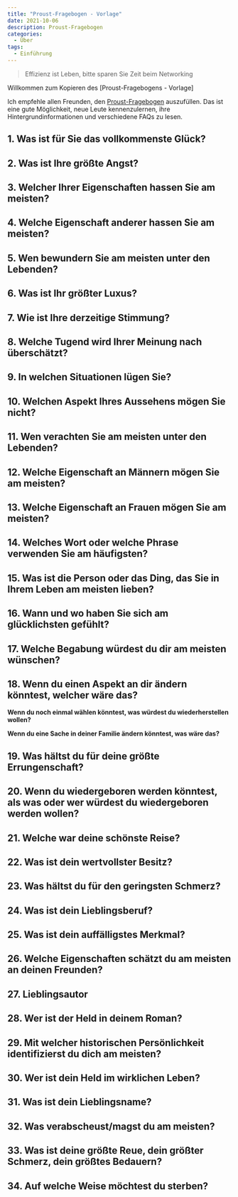 ```yaml
---
title: "Proust-Fragebogen - Vorlage"
date: 2021-10-06
description: Proust-Fragebogen
categories:
  - Über
tags:
  - Einführung
---
```


> Effizienz ist Leben, bitte sparen Sie Zeit beim Networking

Willkommen zum Kopieren des [Proust-Fragebogens - Vorlage]

Ich empfehle allen Freunden, den [Proust-Fragebogen](https://en.wikipedia.org/wiki/Proust_Questionnaire) auszufüllen. Das ist eine gute Möglichkeit, neue Leute kennenzulernen, ihre Hintergrundinformationen und verschiedene FAQs zu lesen.


## 1. Was ist für Sie das vollkommenste Glück?

## 2. Was ist Ihre größte Angst?

## 3. Welcher Ihrer Eigenschaften hassen Sie am meisten?

## 4. Welche Eigenschaft anderer hassen Sie am meisten?

## 5. Wen bewundern Sie am meisten unter den Lebenden?

## 6. Was ist Ihr größter Luxus?

## 7. Wie ist Ihre derzeitige Stimmung?

## 8. Welche Tugend wird Ihrer Meinung nach überschätzt?

## 9. In welchen Situationen lügen Sie?

## 10. Welchen Aspekt Ihres Aussehens mögen Sie nicht?

## 11. Wen verachten Sie am meisten unter den Lebenden?

## 12. Welche Eigenschaft an Männern mögen Sie am meisten?

## 13. Welche Eigenschaft an Frauen mögen Sie am meisten?

## 14. Welches Wort oder welche Phrase verwenden Sie am häufigsten?

## 15. Was ist die Person oder das Ding, das Sie in Ihrem Leben am meisten lieben?

## 16. Wann und wo haben Sie sich am glücklichsten gefühlt?

## 17. Welche Begabung würdest du dir am meisten wünschen?

## 18. Wenn du einen Aspekt an dir ändern könntest, welcher wäre das?

**Wenn du noch einmal wählen könntest, was würdest du wiederherstellen wollen?**

**Wenn du eine Sache in deiner Familie ändern könntest, was wäre das?**

## 19. Was hältst du für deine größte Errungenschaft?

## 20. Wenn du wiedergeboren werden könntest, als was oder wer würdest du wiedergeboren werden wollen?

## 21. Welche war deine schönste Reise?

## 22. Was ist dein wertvollster Besitz?

## 23. Was hältst du für den geringsten Schmerz?

## 24. Was ist dein Lieblingsberuf?

## 25. Was ist dein auffälligstes Merkmal?

## 26. Welche Eigenschaften schätzt du am meisten an deinen Freunden?

## 27. Lieblingsautor

## 28. Wer ist der Held in deinem Roman?

## 29. Mit welcher historischen Persönlichkeit identifizierst du dich am meisten?

## 30. Wer ist dein Held im wirklichen Leben?

## 31. Was ist dein Lieblingsname?

## 32. Was verabscheust/magst du am meisten?

## 33. Was ist deine größte Reue, dein größter Schmerz, dein größtes Bedauern?

## 34. Auf welche Weise möchtest du sterben?